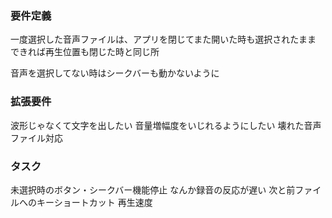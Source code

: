 ### 要件定義
一度選択した音声ファイルは、アプリを閉じてまた開いた時も選択されたまま
できれば再生位置も閉じた時と同じ所

音声を選択してない時はシークバーも動かないように

### 拡張要件
波形じゃなくて文字を出したい
音量増幅度をいじれるようにしたい
壊れた音声ファイル対応

### タスク
未選択時のボタン・シークバー機能停止
なんか録音の反応が遅い
次と前ファイルへのキーショートカット
再生速度